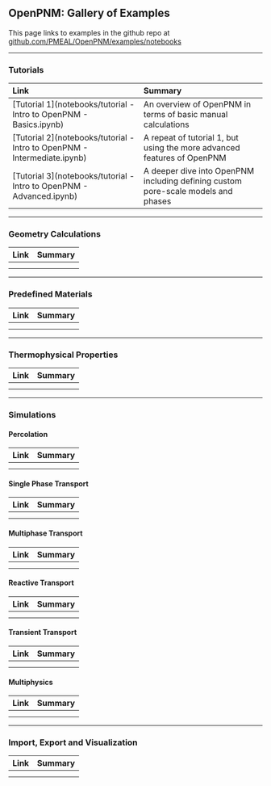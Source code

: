 ## OpenPNM: Gallery of Examples

This page links to examples in the github repo at [github.com/PMEAL/OpenPNM/examples/notebooks](https://www.github.com/PMEAL/OpenPNM/examples/notebooks)


[//]: # (This line and the one below are not rendered in the final file, so basically act as comments)
[//]: # (https://github.com/PMEAL/OpenPNM/blob/master/examples/XXXX.ipynb)


---

### Tutorials

| Link | Summary |
|:---|:---|
| [Tutorial 1](notebooks/tutorial - Intro to OpenPNM - Basics.ipynb) | An overview of OpenPNM in terms of basic manual calculations |
| [Tutorial 2](notebooks/tutorial - Intro to OpenPNM - Intermediate.ipynb) | A repeat of tutorial 1, but using the more advanced features of OpenPNM |
| [Tutorial 3](notebooks/tutorial - Intro to OpenPNM - Advanced.ipynb) | A deeper dive into OpenPNM including defining custom pore-scale models and phases | 


---
### Geometry Calculations

| Link | Summary |
|:---|:---|
|  |  |
|  |  |


---
### Predefined Materials

| Link | Summary |
|:---|:---|
|  |  |
|  |  |



---
### Thermophysical Properties

| Link | Summary |
|:---|:---|
|  |  |
|  |  |


---
### Simulations

#### Percolation

| Link | Summary |
|:---|:---|
|  |  |
|  |  |

#### Single Phase Transport

| Link | Summary |
|:---|:---|
|  |  |
|  |  |

#### Multiphase Transport

| Link | Summary |
|:---|:---|
|  |  |
|  |  |

#### Reactive Transport

| Link | Summary |
|:---|:---|
|  |  |
|  |  |

#### Transient Transport

| Link | Summary |
|:---|:---|
|  |  |
|  |  |

#### Multiphysics

| Link | Summary |
|:---|:---|
|  |  |
|  |  |

---
### Import, Export and Visualization

| Link | Summary |
|:---|:---|
|  |  |
|  |  |

